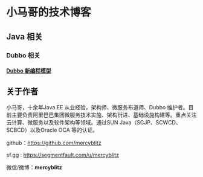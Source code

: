 # 小马哥的技术博客





## Java 相关



### Dubbo 相关



#### [Dubbo 新编程模型](java/dubbo/Dubbo-New-Programming-Model.md)









## 关于作者

小马哥，十余年Java EE 从业经验，架构师、微服务布道师、Dubbo 维护者。目前主要负责阿里巴巴集团微服务技术实施、架构衍进、基础设施构建等。重点关注云计算、微服务以及软件架构等领域。通过SUN Java（SCJP、SCWCD、SCBCD）以及Oracle OCA 等的认证。



github：https://github.com/mercyblitz

sf.gg :     https://segmentfault.com/u/mercyblitz

微信/微博：**mercyblitz**